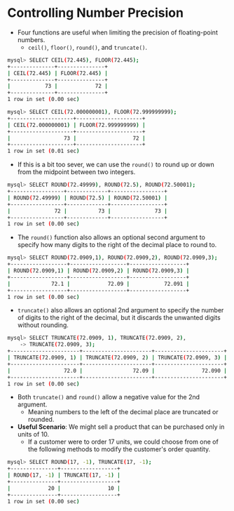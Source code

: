 # Controlling Number Precision

- Four functions are useful when limiting the precision of floating-point numbers.
  - `ceil()`, `floor()`, `round()`, and `truncate()`.

```bash
mysql> SELECT CEIL(72.445), FLOOR(72.445);
+--------------+---------------+
| CEIL(72.445) | FLOOR(72.445) |
+--------------+---------------+
|           73 |            72 |
+--------------+---------------+
1 row in set (0.00 sec)

mysql> SELECT CEIL(72.000000001), FLOOR(72.999999999);
+--------------------+---------------------+
| CEIL(72.000000001) | FLOOR(72.999999999) |
+--------------------+---------------------+
|                 73 |                  72 |
+--------------------+---------------------+
1 row in set (0.01 sec)
```

- If this is a bit too sever, we can use the `round()` to round up or down from the midpoint between two integers.

```bash
mysql> SELECT ROUND(72.49999), ROUND(72.5), ROUND(72.50001);
+-----------------+-------------+-----------------+
| ROUND(72.49999) | ROUND(72.5) | ROUND(72.50001) |
+-----------------+-------------+-----------------+
|              72 |          73 |              73 |
+-----------------+-------------+-----------------+
1 row in set (0.00 sec)
```

- The `round()` function also allows an optional second argument to specify how many digits to the right of the decimal place to round to.

```bash
mysql> SELECT ROUND(72.0909,1), ROUND(72.0909,2), ROUND(72.0909,3);
+------------------+------------------+------------------+
| ROUND(72.0909,1) | ROUND(72.0909,2) | ROUND(72.0909,3) |
+------------------+------------------+------------------+
|             72.1 |            72.09 |           72.091 |
+------------------+------------------+------------------+
1 row in set (0.00 sec)
```

- `truncate()` also allows an optional 2nd argument to specify the number of digits to the right of the decimal, but it discards the unwanted digits without rounding.

```bash
mysql> SELECT TRUNCATE(72.0909, 1), TRUNCATE(72.0909, 2),
    -> TRUNCATE(72.0909, 3);
+----------------------+----------------------+----------------------+
| TRUNCATE(72.0909, 1) | TRUNCATE(72.0909, 2) | TRUNCATE(72.0909, 3) |
+----------------------+----------------------+----------------------+
|                 72.0 |                72.09 |               72.090 |
+----------------------+----------------------+----------------------+
1 row in set (0.00 sec)
```

- Both `truncate()` and `round()` allow a negative value for the 2nd argument.
  - Meaning numbers to the left of the decimal place are truncated or rounded.
- **Useful Scenario**: We might sell a product that can be purchased only in units of 10.
  - If a customer were to order 17 units, we could choose from one of the following methods to modify the customer's order quantity.

```bash
mysql> SELECT ROUND(17, -1), TRUNCATE(17, -1);
+---------------+------------------+
| ROUND(17, -1) | TRUNCATE(17, -1) |
+---------------+------------------+
|            20 |               10 |
+---------------+------------------+
1 row in set (0.00 sec)
```

